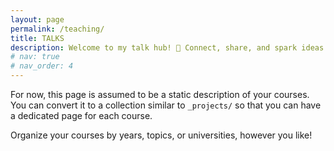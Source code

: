 ```yaml
---
layout: page
permalink: /teaching/
title: TALKS
description: Welcome to my talk hub! 🎤 Connect, share, and spark ideas! 🚀😊
# nav: true
# nav_order: 4
---
```


For now, this page is assumed to be a static description of your courses. You can convert it to a collection similar to `_projects/` so that you can have a dedicated page for each course.

Organize your courses by years, topics, or universities, however you like!
